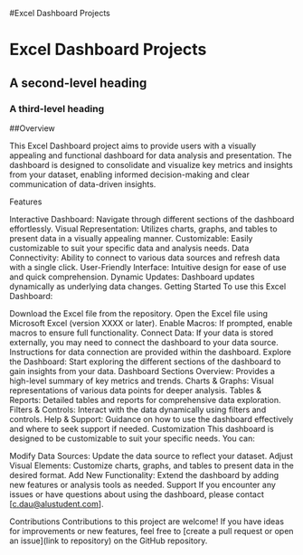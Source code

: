 #Excel Dashboard Projects
# Excel Dashboard Projects
## A second-level heading
### A third-level heading

##Overview

This Excel Dashboard project aims to provide users with a visually appealing and functional dashboard for data analysis and presentation. The dashboard is designed to consolidate and visualize key metrics and insights from your dataset, enabling informed decision-making and clear communication of data-driven insights.

Features

Interactive Dashboard: Navigate through different sections of the dashboard effortlessly.
Visual Representation: Utilizes charts, graphs, and tables to present data in a visually appealing manner.
Customizable: Easily customizable to suit your specific data and analysis needs.
Data Connectivity: Ability to connect to various data sources and refresh data with a single click.
User-Friendly Interface: Intuitive design for ease of use and quick comprehension.
Dynamic Updates: Dashboard updates dynamically as underlying data changes.
Getting Started
To use this Excel Dashboard:

Download the Excel file from the repository.
Open the Excel file using Microsoft Excel (version XXXX or later).
Enable Macros: If prompted, enable macros to ensure full functionality.
Connect Data: If your data is stored externally, you may need to connect the dashboard to your data source. Instructions for data connection are provided within the dashboard.
Explore the Dashboard: Start exploring the different sections of the dashboard to gain insights from your data.
Dashboard Sections
Overview: Provides a high-level summary of key metrics and trends.
Charts & Graphs: Visual representations of various data points for deeper analysis.
Tables & Reports: Detailed tables and reports for comprehensive data exploration.
Filters & Controls: Interact with the data dynamically using filters and controls.
Help & Support: Guidance on how to use the dashboard effectively and where to seek support if needed.
Customization
This dashboard is designed to be customizable to suit your specific needs. You can:

Modify Data Sources: Update the data source to reflect your dataset.
Adjust Visual Elements: Customize charts, graphs, and tables to present data in the desired format.
Add New Functionality: Extend the dashboard by adding new features or analysis tools as needed.
Support
If you encounter any issues or have questions about using the dashboard, please contact [c.dau@alustudent.com].

Contributions
Contributions to this project are welcome! If you have ideas for improvements or new features, feel free to [create a pull request or open an issue](link to repository) on the GitHub repository.

